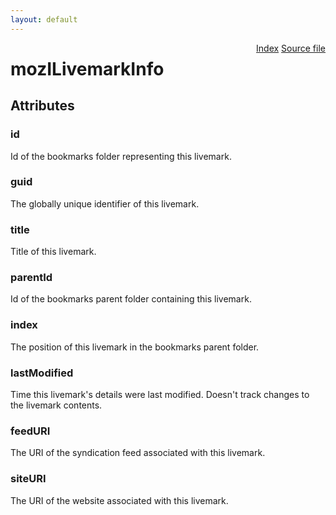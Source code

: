 ```yaml
---
layout: default
---
```

<div class='links' style='float:right'><a href="../index.html">Index</a>
<a href="http://dxr.mozilla.org/mozilla-central/source/toolkit/components/places/mozIAsyncLivemarks.idl">Source file</a>
</div>

# mozILivemarkInfo #

## Attributes ##

### id ###
  
Id of the bookmarks folder representing this livemark.  
  

### guid ###
  
The globally unique identifier of this livemark.  
  

### title ###
  
Title of this livemark.  
  

### parentId ###
  
Id of the bookmarks parent folder containing this livemark.  
  

### index ###
  
The position of this livemark in the bookmarks parent folder.  
  

### lastModified ###
  
Time this livemark's details were last modified.  Doesn't track changes to  
the livemark contents.  
  

### feedURI ###
  
The URI of the syndication feed associated with this livemark.  
  

### siteURI ###
  
The URI of the website associated with this livemark.  
  
